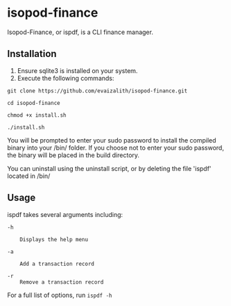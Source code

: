 # isopod-finance

Isopod-Finance, or ispdf, is a CLI finance manager.

## Installation

1. Ensure sqlite3 is installed on your system.
2. Execute the following commands:
   
`git clone https://github.com/evaizalith/isopod-finance.git`

`cd isopod-finance`

`chmod +x install.sh`

`./install.sh`

You will be prompted to enter your sudo password to install the compiled binary into your /bin/ folder. If you choose not to enter your sudo password, the binary will be placed in the build directory.

You can uninstall using the uninstall script, or by deleting the file 'ispdf' located in /bin/

## Usage

ispdf takes several arguments including:

    -h 
    
        Displays the help menu 
        
    -a 
    
        Add a transaction record
        
    -r 
        Remove a transaction record

For a full list of options, run `ispdf -h`
